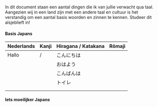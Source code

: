In dit document staan een aantal dingen die ik van jullie verwacht qua taal. Aangezien wij in een land zijn met een andere taal en cultuur is het verstandig om een aantal basis woorden en zinnen te kennen. Studeer dit alsjeblieft in!

#### Basis Japans
| Nederlands | Kanji | Hiragana / Katakana | Rōmaji |
| :--------- | :---- | :------------------ | :----- |
| Hallo      | /     | こんにちは               |        |
|            |       | おはよう                |        |
|            |       | こんばんは               |        |
|            |       | トイレ                 |        |
|            |       |                     |        |
|            |       |                     |        |

#### Iets moeilijker Japans
